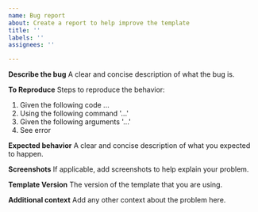 ```yaml
---
name: Bug report
about: Create a report to help improve the template
title: ''
labels: ''
assignees: ''

---
```


**Describe the bug**
A clear and concise description of what the bug is.

**To Reproduce**
Steps to reproduce the behavior:
1. Given the following code ...
2. Using the following command '...'
3. Given the following arguments '...'
4. See error

**Expected behavior**
A clear and concise description of what you expected to happen.

**Screenshots**
If applicable, add screenshots to help explain your problem.

**Template Version**
The version of the template that you are using.

**Additional context**
Add any other context about the problem here.